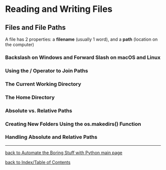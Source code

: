 # Reading and Writing Files

## Files and File Paths

A file has 2 properties: a **filename** (usually 1 word), and a **path** (location on the computer)

### Backslash on Windows and Forward Slash on macOS and Linux

### Using the / Operator to Join Paths

### The Current Working Directory

### The Home Directory

### Absolute vs. Relative Paths

### Creating New Folders Using the os.makedirs() Function

### Handling Absolute and Relative Paths


---
[back to Automate the Boring Stuff with Python main page](atbswp.md)

[back to Index/Table of Contents](index.md)
